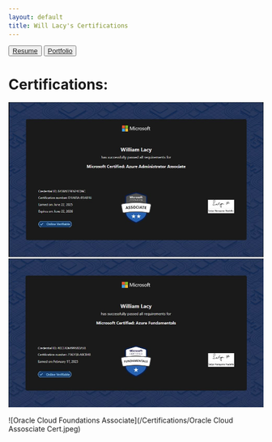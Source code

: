 ```yaml
---
layout: default
title: Will Lacy's Certifications
---
```


 <button>
    <a type="button" href="/Resume/"> Resume</a>
 </button> 
  <button>
    <a type="button" href="https://pacy035.github.io/"> Portfolio</a>
 </button> 

# Certifications: 

![Microsoft Azure Administrator](/Certifications/AZ104.JPG)
![Microsoft Azure Fundamentals](/Certifications/AZ900.JPG)

![Oracle Cloud Foundations Associate](/Certifications/Oracle Cloud Assosciate Cert.jpeg)
<div data-iframe-width="150" data-iframe-height="270" data-share-badge-id="c28f707e-35c8-433b-99af-815eb7d7cefd" data-share-badge-host="https://www.credly.com"></div><script type="text/javascript" async src="//cdn.credly.com/assets/utilities/embed.js"></script>
<div data-iframe-width="150" data-iframe-height="270" data-share-badge-id="5aa848f6-22ea-477f-8737-0b5630ce0088" data-share-badge-host="https://www.credly.com"></div><script type="text/javascript" async src="//cdn.credly.com/assets/utilities/embed.js"></script>
